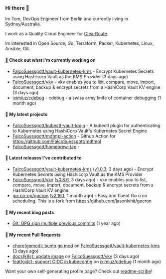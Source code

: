 ### Hi there 👋

Im Tom, DevOps Engineer from Berlin and currently living in Sydney/Australia.

I work as a Quality Cloud Engineer for [ClearRoute](https://clearroute.io).

Im interested in Open Source, Go, Terraform, Packer, Kubernetes, Linux, Ansible, Git.

#### 👷 Check out what I'm currently working on

- [FalcoSuessgott/vault-kubernetes-kms](https://github.com/FalcoSuessgott/vault-kubernetes-kms) - Encrypt Kubernetes Secrets using Hashicorp Vault as the KMS Provider (3 days ago)
- [FalcoSuessgott/vkv](https://github.com/FalcoSuessgott/vkv) - vkv enables you to list, compare, move, import, document, backup &amp; encrypt secrets from a HashiCorp Vault KV engine (3 days ago)
- [iximiuz/cdebug](https://github.com/iximiuz/cdebug) - cdebug - a swiss army knife of container debugging (1 month ago)

#### 🌱 My latest projects

- [FalcoSuessgott/kubectl-vault-login](https://github.com/FalcoSuessgott/kubectl-vault-login) - A kubectl plugin for authenticating to Kubernetes using HashiCorp Vault&#39;s Kubernetes Secret Engine
- [FalcoSuessgott/mdtmpl-action](https://github.com/FalcoSuessgott/mdtmpl-action) - Github Action for https://github.com/FalcoSuessgott/mdtmpl
- [FalcoSuessgott/homebrew-tap](https://github.com/FalcoSuessgott/homebrew-tap) - 

#### 🔭 Latest releases I've contributed to

- [FalcoSuessgott/vault-kubernetes-kms](https://github.com/FalcoSuessgott/vault-kubernetes-kms) ([v1.0.3](https://github.com/FalcoSuessgott/vault-kubernetes-kms/releases/tag/v1.0.3), 3 days ago) - Encrypt Kubernetes Secrets using Hashicorp Vault as the KMS Provider
- [FalcoSuessgott/vkv](https://github.com/FalcoSuessgott/vkv) ([v0.8.6](https://github.com/FalcoSuessgott/vkv/releases/tag/v0.8.6), 3 days ago) - vkv enables you to list, compare, move, import, document, backup &amp; encrypt secrets from a HashiCorp Vault KV engine
- [go-co-op/gocron](https://github.com/go-co-op/gocron) ([v2.16.1](https://github.com/go-co-op/gocron/releases/tag/v2.16.1), 1 month ago) - Easy and fluent Go cron scheduling. This is a fork from https://github.com/jasonlvhit/gocron

#### 📜 My recent blog posts

- [Git: GPG sign multiple previous commits](https://morelly.de/post/20240328_git_gpg_sign_commits/) (1 year ago)

#### 🔨 My recent Pull Requests

- [chore(gomod): bump go mod](https://github.com/FalcoSuessgott/vault-kubernetes-kms/pull/199) on [FalcoSuessgott/vault-kubernetes-kms](https://github.com/FalcoSuessgott/vault-kubernetes-kms) (3 days ago)
- [docs(k8s): update image](https://github.com/FalcoSuessgott/vkv/pull/349) on [FalcoSuessgott/vkv](https://github.com/FalcoSuessgott/vkv) (3 days ago)
- [feat(oidc): support OIDC in kubeconfig](https://github.com/iximiuz/cdebug/pull/75) on [iximiuz/cdebug](https://github.com/iximiuz/cdebug) (1 month ago)

Want your own self-generating profile page? Check out [readme-scribe](https://github.com/muesli/readme-scribe)!